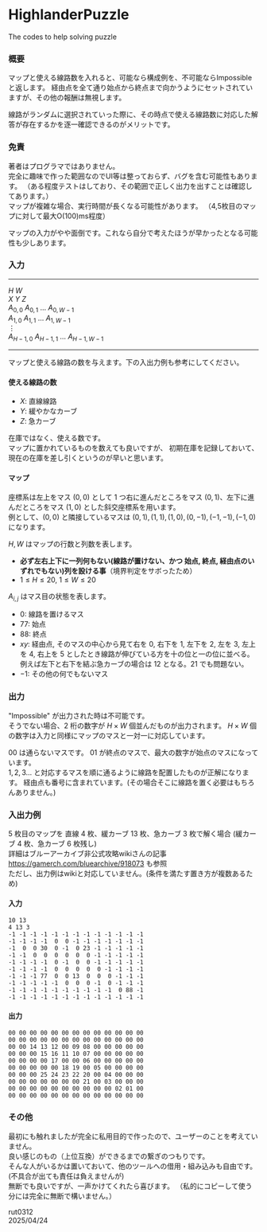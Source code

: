# HighlanderPuzzle
The codes to help solving puzzle

### 概要

マップと使える線路数を入れると、可能なら構成例を、不可能ならImpossibleと返します。
経由点を全て通り始点から終点まで向かうようにセットされていますが、その他の報酬は無視します。

線路がランダムに選択されていった際に、その時点で使える線路数に対応した解答が存在するかを逐一確認できるのがメリットです。


### 免責

著者はプログラマではありません。  
完全に趣味で作った範囲なのでUI等は整っておらず、バグを含む可能性もあります。
（ある程度テストはしており、その範囲で正しく出力を出すことは確認してあります。）  
マップが複雑な場合、実行時間が長くなる可能性があります。
（4,5枚目のマップに対して最大O(100)ms程度）

マップの入力がやや面倒です。これなら自分で考えたほうが早かったとなる可能性も少しあります。

### 入力

---------------------

$H$ $W$   
$X$ $Y$ $Z$   
$A_{0,0}$ $A_{0,1}$ $\ldots$ $A_{0,W-1}$   
$A_{1,0}$ $A_{1,1}$ $\ldots$ $A_{1,W-1}$   
$\vdots$   
$A_{H-1,0}$ $A_{H-1,1}$ $\ldots$ $A_{H-1,W-1}$

---------------------



マップと使える線路の数を与えます。下の入出力例も参考にしてください。

#### 使える線路の数

- $X$: 直線線路
- $Y$: 緩やかなカーブ
- $Z$: 急カーブ

在庫ではなく、使える数です。  
マップに置かれているものを数えても良いですが、
初期在庫を記録しておいて、現在の在庫を差し引くというのが早いと思います。


#### マップ

座標系は左上をマス $(0,0)$ として $1$ つ右に進んだところをマス $(0,1)$、左下に進んだところをマス $(1,0)$ とした斜交座標系を用います。  
例として、$(0,0)$ と隣接しているマスは $(0,1),(1,1),(1,0),(0,-1),(-1,-1),(-1,0)$ になります。

$H,W$ はマップの行数と列数を表します。

- **必ず左右上下に一列何もない(線路が置けない、かつ 始点, 終点, 経由点のいずれでもない)列を設ける事**（境界判定をサボったため）
- $1\leq H\leq 20$, $1\leq W\leq 20$

$A_{i,j}$ はマス目の状態を表します。


- $0$: 線路を置けるマス
- $77$: 始点
- $88$: 終点
- $xy$: 経由点, そのマスの中心から見て右を $0$, 右下を $1$, 左下を $2$, 左を $3$, 左上を $4$, 右上を $5$ としたとき線路が伸びている方を十の位と一の位に並べる。例えば左下と右下を結ぶ急カーブの場合は $12$ となる。$21$ でも問題ない。
- $-1$: その他の何でもないマス

### 出力

"Impossible" が出力された時は不可能です。  
そうでない場合、$2$ 桁の数字が $H\times W$ 個並んだものが出力されます。
$H\times W$ 個の数字は入力と同様にマップのマスと一対一に対応しています。

$00$ は通らないマスです。
$01$ が終点のマスで、最大の数字が始点のマスになっています。  
$1,2,3\ldots$ と対応するマスを順に通るように線路を配置したものが正解になります。
経由点も番号に含まれています。(その場合そこに線路を置く必要はもちろんありません。)


### 入出力例

$5$ 枚目のマップを 直線 $4$ 枚、緩カーブ $13$ 枚、急カーブ $3$ 枚で解く場合 (緩カーブ $4$ 枚、急カーブ $6$ 枚残し)  
詳細はブルーアーカイブ非公式攻略wikiさんの記事 https://gamerch.com/bluearchive/918073 も参照  
ただし、出力例はwikiと対応していません。(条件を満たす置き方が複数あるため)

#### 入力

```
10 13
4 13 3
-1 -1 -1 -1 -1 -1 -1 -1 -1 -1 -1 -1 -1
-1 -1 -1 -1  0  0 -1 -1 -1 -1 -1 -1 -1
-1  0  0 30  0 -1  0 23 -1 -1 -1 -1 -1
-1 -1  0  0  0  0  0  0 -1 -1 -1 -1 -1
-1 -1 -1 -1  0 -1  0  0 -1 -1 -1 -1 -1
-1 -1 -1 -1  0  0  0  0  0 -1 -1 -1 -1
-1 -1 -1 77  0  0 13  0  0  0 -1 -1 -1
-1 -1 -1 -1 -1  0  0  0 -1  0 -1 -1 -1
-1 -1 -1 -1 -1 -1 -1 -1 -1 -1  0 88 -1
-1 -1 -1 -1 -1 -1 -1 -1 -1 -1 -1 -1 -1
```

#### 出力

```
00 00 00 00 00 00 00 00 00 00 00 00 00
00 00 00 00 00 00 00 00 00 00 00 00 00
00 00 14 13 12 00 09 08 00 00 00 00 00
00 00 00 15 16 11 10 07 00 00 00 00 00
00 00 00 00 17 00 00 06 00 00 00 00 00
00 00 00 00 00 18 19 00 05 00 00 00 00
00 00 00 25 24 23 22 20 00 04 00 00 00
00 00 00 00 00 00 00 21 00 03 00 00 00
00 00 00 00 00 00 00 00 00 00 02 01 00
00 00 00 00 00 00 00 00 00 00 00 00 00
```

### その他

最初にも触れましたが完全に私用目的で作ったので、ユーザーのことを考えていません。  
良い感じのもの（上位互換）ができるまでの繋ぎのつもりです。  
そんな人がいるかは置いておいて、他のツールへの借用・組み込みも自由です。(不具合が出ても責任は負えませんが)  
無断でも良いですが、一声かけてくれたら喜びます。
（私的にコピーして使う分には完全に無断で構いません。）

rut0312  
2025/04/24